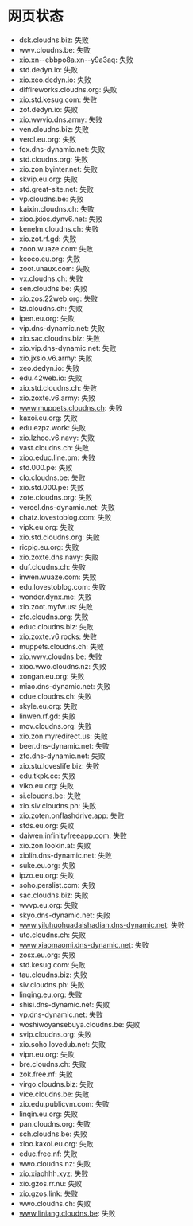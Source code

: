 # 网页状态
- dsk.cloudns.biz: 失败
- wwv.cloudns.be: 失败
- xio.xn--ebbpo8a.xn--y9a3aq: 失败
- std.dedyn.io: 失败
- xio.xeo.dedyn.io: 失败
- diffireworks.cloudns.org: 失败
- xio.std.kesug.com: 失败
- zot.dedyn.io: 失败
- xio.wwvio.dns.army: 失败
- ven.cloudns.biz: 失败
- vercl.eu.org: 失败
- fox.dns-dynamic.net: 失败
- std.cloudns.org: 失败
- xio.zon.byinter.net: 失败
- skvip.eu.org: 失败
- std.great-site.net: 失败
- vp.cloudns.be: 失败
- kaixin.cloudns.ch: 失败
- xioo.jxios.dynv6.net: 失败
- kenelm.cloudns.ch: 失败
- xio.zot.rf.gd: 失败
- zoon.wuaze.com: 失败
- kcoco.eu.org: 失败
- zoot.unaux.com: 失败
- vx.cloudns.ch: 失败
- sen.cloudns.be: 失败
- xio.zos.22web.org: 失败
- lzi.cloudns.ch: 失败
- ipen.eu.org: 失败
- vip.dns-dynamic.net: 失败
- xio.sac.cloudns.biz: 失败
- xio.vip.dns-dynamic.net: 失败
- xio.jxsio.v6.army: 失败
- xeo.dedyn.io: 失败
- edu.42web.io: 失败
- xio.std.cloudns.ch: 失败
- xio.zoxte.v6.army: 失败
- www.muppets.cloudns.ch: 失败
- kaxoi.eu.org: 失败
- edu.ezpz.work: 失败
- xio.lzhoo.v6.navy: 失败
- vast.cloudns.ch: 失败
- xioo.educ.line.pm: 失败
- std.000.pe: 失败
- clo.cloudns.be: 失败
- xio.std.000.pe: 失败
- zote.cloudns.org: 失败
- vercel.dns-dynamic.net: 失败
- chatz.lovestoblog.com: 失败
- vipk.eu.org: 失败
- xio.std.cloudns.org: 失败
- ricpig.eu.org: 失败
- xio.zoxte.dns.navy: 失败
- duf.cloudns.ch: 失败
- inwen.wuaze.com: 失败
- edu.lovestoblog.com: 失败
- wonder.dynx.me: 失败
- xio.zoot.myfw.us: 失败
- zfo.cloudns.org: 失败
- educ.cloudns.biz: 失败
- xio.zoxte.v6.rocks: 失败
- muppets.cloudns.ch: 失败
- xio.wwv.cloudns.be: 失败
- xioo.wwo.cloudns.nz: 失败
- xongan.eu.org: 失败
- miao.dns-dynamic.net: 失败
- cdue.cloudns.ch: 失败
- skyle.eu.org: 失败
- linwen.rf.gd: 失败
- mov.cloudns.org: 失败
- xio.zon.myredirect.us: 失败
- beer.dns-dynamic.net: 失败
- zfo.dns-dynamic.net: 失败
- xio.stu.loveslife.biz: 失败
- edu.tkpk.cc: 失败
- viko.eu.org: 失败
- si.cloudns.be: 失败
- xio.siv.cloudns.ph: 失败
- xio.zoten.onflashdrive.app: 失败
- stds.eu.org: 失败
- daiwen.infinityfreeapp.com: 失败
- xio.zon.lookin.at: 失败
- xiolin.dns-dynamic.net: 失败
- suke.eu.org: 失败
- ipzo.eu.org: 失败
- soho.perslist.com: 失败
- sac.cloudns.biz: 失败
- wvvp.eu.org: 失败
- skyo.dns-dynamic.net: 失败
- www.yiluhuohuadaishadian.dns-dynamic.net: 失败
- uto.cloudns.ch: 失败
- www.xiaomaomi.dns-dynamic.net: 失败
- zosx.eu.org: 失败
- std.kesug.com: 失败
- tau.cloudns.biz: 失败
- siv.cloudns.ph: 失败
- linqing.eu.org: 失败
- shisi.dns-dynamic.net: 失败
- vp.dns-dynamic.net: 失败
- woshiwoyansebuya.cloudns.be: 失败
- svip.cloudns.org: 失败
- xio.soho.lovedub.net: 失败
- vipn.eu.org: 失败
- bre.cloudns.ch: 失败
- zok.free.nf: 失败
- virgo.cloudns.biz: 失败
- vice.cloudns.be: 失败
- xio.edu.publicvm.com: 失败
- linqin.eu.org: 失败
- pan.cloudns.org: 失败
- sch.cloudns.be: 失败
- xioo.kaxoi.eu.org: 失败
- educ.free.nf: 失败
- wwo.cloudns.nz: 失败
- xio.xiaohhh.xyz: 失败
- xio.gzos.rr.nu: 失败
- xio.gzos.link: 失败
- wwo.cloudns.ch: 失败
- www.liniang.cloudns.be: 失败

